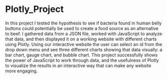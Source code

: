 # Plotly_Project

In this project I tested the hypothesis to see if bacteria found in human belly buttons could potentially be used to create a food source as an alternative to beef. I gathered data from a JSON file, worked with JavaScript to analyze that data, and then displayed it on a working website with different charts using Plotly. Using our interactive website the user can select an id from the drop down menu and see three different charts showing that data visually: a bar chart, gauge chart, and bubble chart. This project successfully shows the power of JavaScript to work through data, and the usefulness of Plotly to visualize the results in an interactive way that can make any website more engaging.  
